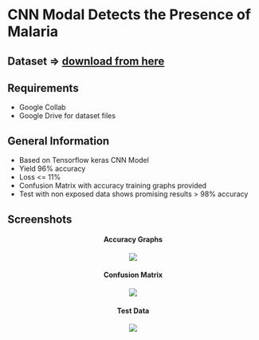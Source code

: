 
<head>
  <meta property="og:title" content="Malariya-Presence-CNN-Python">
  <meta property="og:description" content="CNN Modal Detects the Presence of Malaria using python Tensorflow / Keras">
  <meta property="og:image" content="URL to an image representing your repository (e.g., logo).">
  <meta property="og:url" content="https://github.com/shehari007/Malariya-Presence-CNN-Python">
</head>


# CNN Modal Detects the Presence of Malaria

## Dataset => <a href="https://www.kaggle.com/datasets/iarunava/cell-images-for-detecting-malaria/data" target="_blank">download from here</a>

## Requirements

- Google Collab
- Google Drive for dataset files

## General Information

- Based on Tensorflow keras CNN Model
- Yield 96% accuracy
- Loss <= 11%
- Confusion Matrix with accuracy training graphs provided
- Test with non exposed data shows promising results > 98% accuracy

## Screenshots

 <div align="center">
  <h4>Accuracy Graphs</h4>
  <img src="https://github.com/shehari007/Malariya-Presence-CNN-Python/blob/main/output%201.png?raw=true" name="image-1">
  <h4>Confusion Matrix</h4>
  <img src="https://github.com/shehari007/Malariya-Presence-CNN-Python/blob/main/output%202.png?raw=true" name="image-2">
  <h4>Test Data</h4>
  <img src="https://github.com/shehari007/Malariya-Presence-CNN-Python/blob/main/output%203.png?raw=true" name="image-2">
  </div>
